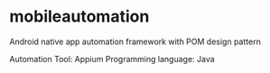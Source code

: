 # mobileautomation
Android native app automation framework with POM design pattern


Automation Tool: Appium 
Programming language: Java

